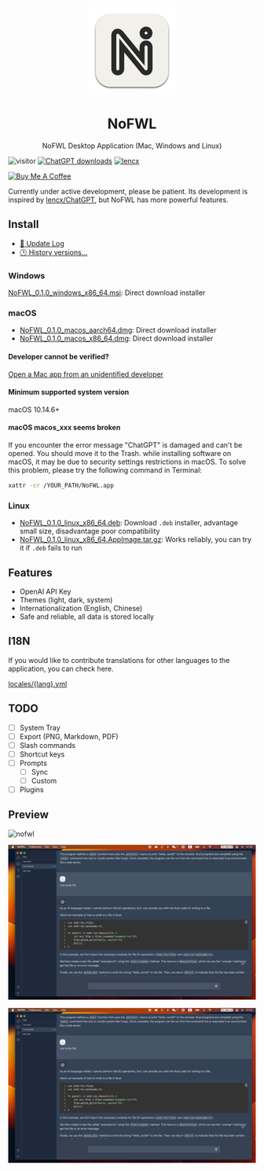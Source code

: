 <p align="center">
  <img width="180" src="./assets/nofwl.png" alt="ChatGPT">
  <h1 align="center">NoFWL</h1>
  <p align="center">NoFWL Desktop Application (Mac, Windows and Linux)</p>
</p>

![visitor](https://visitor-badge.glitch.me/badge?page_id=lencx.nofwl)
[![ChatGPT downloads](https://img.shields.io/github/downloads/lencx/nofwl/total.svg?style=flat-square)](https://github.com/lencx/nofwl/releases)
[![lencx](https://img.shields.io/badge/follow-lencx__-blue?style=flat&logo=Twitter)](https://twitter.com/lencx_)

<a href="https://www.buymeacoffee.com/lencx" target="_blank"><img src="https://cdn.buymeacoffee.com/buttons/v2/default-blue.png" alt="Buy Me A Coffee" style="height: 40px !important;width: 145px !important;" ></a>

Currently under active development, please be patient. Its development is inspired by [lencx/ChatGPT](https://github.com/lencx/ChatGPT), but NoFWL has more powerful features.


## Install

- [📝 Update Log](./UPDATE_LOG.md)
- [🕒 History versions...](https://github.com/lencx/nofwl/releases)

### Windows

[NoFWL_0.1.0_windows_x86_64.msi](https://github.com/lencx/nofwl/releases/download/v0.1.0/NoFWL_0.1.0_windows_x86_64.msi): Direct download installer

### macOS

- [NoFWL_0.1.0_macos_aarch64.dmg](https://github.com/lencx/nofwl/releases/download/v0.1.0/NoFWL_0.1.0_macos_aarch64.dmg): Direct download installer
- [NoFWL_0.1.0_macos_x86_64.dmg](https://github.com/lencx/nofwl/releases/download/v0.1.0/NoFWL_0.1.0_macos_x86_64.dmg): Direct download installer

#### Developer cannot be verified?

[Open a Mac app from an unidentified developer](https://support.apple.com/en-sg/guide/mac-help/mh40616/mac)

#### Minimum supported system version

macOS 10.14.6+

#### macOS macos_xxx seems broken

If you encounter the error message "ChatGPT" is damaged and can't be opened. You should move it to the Trash. while installing software on macOS, it may be due to security settings restrictions in macOS. To solve this problem, please try the following command in Terminal:

```bash
xattr -cr /YOUR_PATH/NoFWL.app
```

### Linux

- [NoFWL_0.1.0_linux_x86_64.deb](https://github.com/lencx/nofwl/releases/download/v0.1.0/NoFWL_0.1.0_linux_x86_64.deb): Download `.deb` installer, advantage small size, disadvantage poor compatibility
- [NoFWL_0.1.0_linux_x86_64.AppImage.tar.gz](https://github.com/lencx/nofwl/releases/download/v0.1.0/NoFWL_0.1.0_linux_x86_64.AppImage.tar.gz): Works reliably, you can try it if `.deb` fails to run

## Features

- OpenAI API Key
- Themes (light, dark, system)
- Internationalization (English, Chinese)
- Safe and reliable, all data is stored locally

## I18N

If you would like to contribute translations for other languages to the application, you can check here.

[locales/{lang}.yml](./locales/README.md)

## TODO

- [ ] System Tray
- [ ] Export (PNG, Markdown, PDF)
- [ ] Slash commands
- [ ] Shortcut keys
- [ ] Prompts
  - [ ] Sync
  - [ ] Custom
- [ ] Plugins

## Preview

![nofwl](./assets/nofwl.gif)

![theme dark](assets/dark.png)

![theme light](assets/dark.png)
